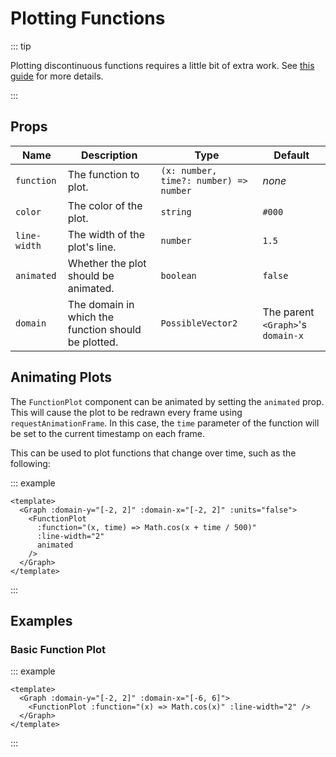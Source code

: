# Plotting Functions

<div class="flex justify-center items-center">
    <Graph :domain-y="[-2, 2]" :domain-x="[-6, 6]">
        <FunctionPlot :function="(x) => Math.cos(x)" color="#33aabb" :line-width="2" />
        <FunctionPlot :function="(x) => Math.sin(x)" color="hotpink" :line-width="2" />
    </Graph>
</div>

::: tip

Plotting discontinuous functions requires a little bit of extra work. See [this guide](/guides/discontinuous-functions) for more details.

:::

## Props

| Name         | Description                                         | Type                                   | Default                           |
| ------------ | --------------------------------------------------- | -------------------------------------- | --------------------------------- |
| `function`   | The function to plot.                               | `(x: number, time?: number) => number` | _none_                            |
| `color`      | The color of the plot.                              | `string`                               | `#000`                            |
| `line-width` | The width of the plot's line.                       | `number`                               | `1.5`                             |
| `animated`   | Whether the plot should be animated.                | `boolean`                              | `false`                           |
| `domain`     | The domain in which the function should be plotted. | `PossibleVector2`                      | The parent `<Graph>`'s `domain-x` |

## Animating Plots

The `FunctionPlot` component can be animated by setting the `animated` prop. This will cause the plot to be redrawn every frame using `requestAnimationFrame`. In this case, the `time` parameter of the function will be set to the current timestamp on each frame.

This can be used to plot functions that change over time, such as the following:

::: example

```vue
<template>
  <Graph :domain-y="[-2, 2]" :domain-x="[-2, 2]" :units="false">
    <FunctionPlot
      :function="(x, time) => Math.cos(x + time / 500)"
      :line-width="2"
      animated
    />
  </Graph>
</template>
```

:::

## Examples

### Basic Function Plot

::: example

```vue
<template>
  <Graph :domain-y="[-2, 2]" :domain-x="[-6, 6]">
    <FunctionPlot :function="(x) => Math.cos(x)" :line-width="2" />
  </Graph>
</template>
```

:::
